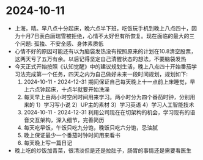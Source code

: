 # 2024-10-11
+ 上海，晴。早八点十分起床，晚六点半下班，吃饭玩手机到晚上八点四十，因为十月7日表白唐瑞雪被拒绝，心情不太好但有所恢复。现在面临的最大的三个问题: 孤独、不安全感、身体素质低
+ 心情不好的原因可能还有以为脑袋发热没有按照原来的计划在10.8清空股票，这两天亏了五万有余。以后记得坚定自己清醒状态的想法，不要脑袋发热
+ 今天正式开始按照《认知觉醒》中的建议规划生活，晚上八点四十开始番茄学习法完成第一个任务，四天之内为自己做好未来一段时间规划，规划如下:
    1. 2024-10-11 - 2024-12-31 期间保证自己每天晚上十一点前上床睡觉，早上六点钟起床，十点半就要开始洗澡
    2. 每天早上由两小时空闲时间用来学习。两小时分为四个番茄时钟，分别用来的 1）学习写小说 2）UP主的素材 3）学习英语 4）学习人工智能技术
    3. 2024-10-11 - 2024-12-31 利用公司现在在切架构的机会，学习现有的语音交互架构，深入细节，完善简历
    4. 每天吃早饭，午饭只吃九分饱，晚饭只吃六分饱，忌油腻
    5. 晚上保证最少一个番茄时钟时间用来看书
    6. 每天晚上写一篇日记
+ 晚上吃的炒饭加青菜，很清淡但是还是拉肚子，肠胃的事情还是需要看医生